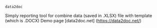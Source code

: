 `data2doc`

Simply reporting tool for combine data (saved in .XLSX) file with template (which is .DOCX)
Demo page [data2doc.net] (https://data2doc.net/)
